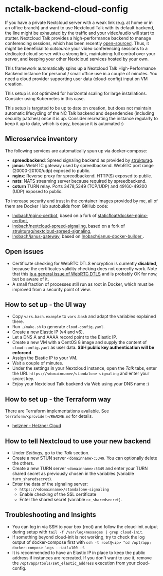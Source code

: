 # nctalk-backend-cloud-config

If you have a private Nextcloud server with a weak link (e.g. at home or in an office branch) and want to use Nextcloud Talk with
its default backend, the line might be exhausted by the traffic and your video/audio will start to stutter.
Nextcloud Talk provides a high-performance backend to manage conferencing sessions, which has been 
recently [open-sourced](https://github.com/nextcloud/spreed/issues/3106).
Thus, it might be beneficial to *outsource* your video conferencing sessions to a dedicated cloud server with a strong link,
maintaining full control over your server, and keeping your other Nextcloud services hosted by your own.

This framework automatically spins up a Nextcloud Talk High-Performance Backend instance for personal / small office use in 
a couple of minutes. You need a cloud provider supporting user data (cloud-config) input on VM creation.

This setup is not optimized for horizontal scaling for large installations. Consider using Kubernetes in this case.

This setup is targeted to be up to date on creation, but does not maintain automatic lifecycling of the NC Talk backend and 
dependencies (including security patches) once it is up.
Consider recreating the instance regularly to keep it up to date, which is easy, because it is automated :)

## Microservice inventory

The following services are automatically spun up via docker-compose:

- **spreedbackend**: Spreed signaling backend as provided by [strukturag](https://github.com/strukturag/nextcloud-spreed-signaling).
- **janus**: WebRTC gateway used by spreedbackend. WebRTC port range (20000-20100/udp) exposed to public.
- **nginx**: Reverse proxy for spreedbackend. HTTP(S) exposed to public.
- **nats**: NATS streaming server because required by spreedbackend.
- **coturn** TURN relay. Ports 3478,5349 (TCP/UDP) and 49160-49200 (UDP) exposed to public.

To increase security and trust in the container images provided by me, all of them are Docker Hub autobuilds 
from GitHub code:

- [lnobach/nginx-certbot](https://hub.docker.com/r/lnobach/nginx-certbot), based on a fork of [staticfloat/docker-nginx-certbot](https://github.com/staticfloat/docker-nginx-certbot),
- [lnobach/nextcloud-spreed-signaling](https://hub.docker.com/r/lnobach/nextcloud-spreed-signaling), based on a fork of [strukturag/nextcloud-spreed-signaling](https://github.com/strukturag/nextcloud-spreed-signaling),
- [lnobach/janus-gateway](https://hub.docker.com/r/lnobach/janus-gateway), based on [lnobach/janus-docker-builder
](https://github.com/lnobach/janus-docker-builder).

## Open issues

- Certificate checking for WebRTC DTLS encryption is currently **disabled**, because the certificates validity checking does not 
correctly work. Note that this [is a general issue of WebRTC DTLS](https://github.com/meetecho/janus-gateway/blob/5ec8568709c483ae89b1aa77e127d14c3b59428c/conf/janus.jcfg.sample.in#L162) and is probably OK for now, but be aware of it. 
- A small fraction of processes still run as root in Docker, which must be improved from a security point of view.

## How to set up - the UI way

- Copy `vars.bash.example` to `vars.bash` and adapt the variables explained there.
- Run `./make.sh` to generate `cloud-config.yaml`.
- Create a new Elastic IP (v4 and v6).
- Let a DNS A and AAAA record point to the Elastic IP.
- Create a new VM with a CentOS 8 image and supply the content of `cloud-config.yaml` as user data. 
**SSH public key authentication will be enforced.**
- Assign the Elastic IP to your VM.
- Wait a couple of minutes.
- Under the settings in your Nextcloud instance, open the *Talk* tabs, enter the URL `https://<domainname>/standalone-signaling` and 
enter your secret key.
- Enjoy your Nextcloud Talk backend via Web using your DNS name :)

## How to set up - the Terraform way

There are Terraform implementations available.
See `terraform/<provider>/README.md` for details.

- [hetzner - Hetzner Cloud](./terraform/hetzner)

## How to tell Nextcloud to use your new backend

- Under *Settings*, go to the *Talk* section.
- Create a new STUN server `<domainname>:5349`. You can optionally delete the others.
- Create a new TURN server `<domainname>:5349` and enter your TURN shared secret as previously chosen in the variables (variable `turn_sharedsecret`).
- Enter the data of the signaling server:
  - `https://<domainname>/standalone-signaling`
  - Enable checking of the SSL certificate
  - Enter the shared secret (variable `nc_sharedsecret`).

## Troubleshooting and Insights

- You can log in via SSH to your box (root) and follow the cloud-init output during setup with
`tail -f /var/log/messages | grep cloud-init`.
- If something beyond cloud-init is not working, try to check the log output of docker-compose first with
`ssh -t root@<ip> "cd /opt/app; docker-compose logs --tail=100 -f`.
- It is recommended to have an Elastic IP in place to keep the public address if instances are
recreated. If you don't want to use it, remove the `/opt/app/tools/set_elastic_address` execution
from your cloud-config.
